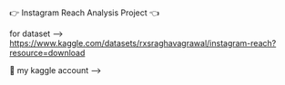 👉 Instagram Reach Analysis Project 👈

for dataset --> https://www.kaggle.com/datasets/rxsraghavagrawal/instagram-reach?resource=download

📣 my kaggle account -->
